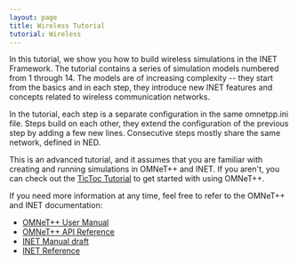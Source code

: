 ```yaml
---
layout: page
title: Wireless Tutorial
tutorial: Wireless
---
```


In this tutorial, we show you how to build wireless simulations in the INET
Framework. The tutorial contains a series of simulation models numbered from 1 through 14.
The models are of increasing complexity -- they start from the basics and
in each step, they introduce new INET features and concepts related to wireless communication
networks.

In the tutorial, each step is a separate configuration in the same omnetpp.ini file.
Steps build on each other, they extend the configuration of the previous step by adding
a few new lines. Consecutive steps mostly share the same network, defined in NED.

This is an advanced tutorial, and it assumes that you are familiar with creating
and running simulations in OMNeT++ and  INET. If you aren't, you can check out
the <a href="https://docs.omnetpp.org/tutorials/tictoc/"
target="_blank">TicToc Tutorial</a> to get started with using OMNeT++.

If you need more information at any time, feel free to refer to the OMNeT++ and
INET documentation:

- <a href="https://omnetpp.org/doc/omnetpp/manual/usman.html" target="_blank">OMNeT++ User Manual</a>
- <a href="https://omnetpp.org/doc/omnetpp/api/index.html" target="_blank">OMNeT++ API Reference</a>
- <a href="https://omnetpp.org/doc/inet/api-current/inet-manual-draft.pdf" target="_blank">INET Manual draft</a>
- <a href="https://omnetpp.org/doc/inet/api-current/neddoc/index.html" target="_blank">INET Reference</a>
